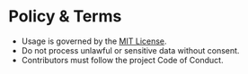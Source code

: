 # Policy & Terms

- Usage is governed by the [MIT License](../../LICENSE).
- Do not process unlawful or sensitive data without consent.
- Contributors must follow the project Code of Conduct.
